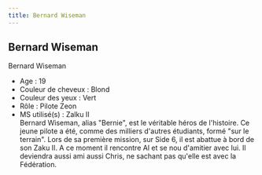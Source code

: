 ```yaml
---
title: Bernard Wiseman
---
```


Bernard Wiseman
---------------


Bernard Wiseman    
- Age : 19  
- Couleur de cheveux : Blond  
- Couleur des yeux : Vert  
- Rôle : Pilote Zeon  
- MS utilisé(s) : Zalku II  
Bernard Wiseman, alias "Bernie", est le véritable héros de l'histoire. Ce jeune pilote a été, comme des milliers d'autres étudiants, formé "sur le terrain". Lors de sa première mission, sur Side 6, il est abattue à bord de son Zaku II. A ce moment il rencontre Al et se nou d'amitier avec lui. Il deviendra aussi ami aussi Chris, ne sachant pas qu'elle est avec la Fédération.

